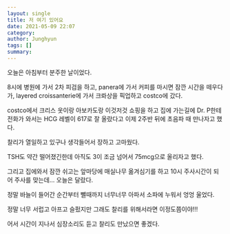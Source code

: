 ```yaml
---
layout: single
title: 저 여기 있어요
date: 2021-05-09 22:07
category: 
author: Junghyun
tags: []
summary: 
---
```

오늘은 아침부터 분주한 날이었다.

8시에 병원에 가서 2차 피검을 하고, panera에 가서 커피를 마시면 잠깐 시간을 떼우다가, layered croissanterie에 가서 크롸상을 픽업하고 costco에 갔다.

costco에서 크리스 옷이랑 아보카도랑 이것저것 쇼핑을 하고 집에 가는길에 Dr. P한테 전화가 와서는 HCG 레벨이 617로 잘 올랐다고 이제 2주반 뒤에 초음파 때 만나자고 했다. 

찰리가 열일하고 있구나 생각들어서 장하고 고마웠다. 

TSH도 약간 떨어졌긴한데 아직도 3이 조금 넘어서 75mcg으로 올리자고 했다.

그리고 집에와서 잠깐 쉬고는 앞마당에 매실나무 옮겨심기를 하고 10시 주사시간이 되어 주사를 맞는데… 오늘은 달랐다. 

정말 바늘이 들어간 순간부터 뺄때까지 너무너무 아파서 소파에 누워서 엉엉 울었다. 

정말 너무 서럽고 아프고 슬펐지만 그래도 찰리를 위해서라면 이정도쯤이야!!!

어서 시간이 지나서 심장소리도 듣고 찰리도 만났으면 좋겠다.
